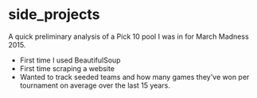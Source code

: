 # side_projects
A quick preliminary analysis of a Pick 10 pool I was in for March Madness 2015.

- First time I used BeautifulSoup
- First time scraping a website
- Wanted to track seeded teams and how many games they've won per tournament on average over the last 15 years.
